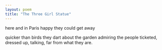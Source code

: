 ```yaml
---
layout: poem
title: "The Three Girl Statue"
---
```


here and in Paris
happy they could get away

quicker than birds
they dart about the garden
admiring the people
ticketed, dressed up, talking,
far from what they are.
